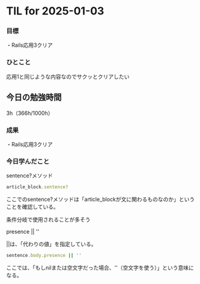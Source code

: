# TIL for 2025-01-03

### 目標

・Rails応用3クリア

### ひとこと
応用1と同じような内容なのでサクッとクリアしたい


## 今日の勉強時間

3h（366h/1000h）

### 成果

・Rails応用3クリア

### 今日学んだこと

<datails><summary>sentence?メソッド</summary>

```rb
article_block.sentence?
```

ここでのsentence?メソッドは「article_blockが文に関わるものなのか」ということを確認している。

条件分岐で使用されることが多そう

</details>


<datails><summary>presence || ''</summary>

||は、「代わりの値」を指定している。

```rb
sentence.body.presence || ''
```

ここでは、「もしnilまたは空文字だった場合、''（空文字を使う）」という意味になる。

</details>

